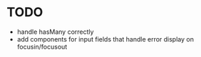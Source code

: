 # TODO

* handle hasMany correctly
* add components for input fields that handle error display on focusin/focusout
